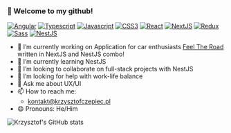 ### 👋 Welcome to my github!

[![Angular](https://img.shields.io/badge/angular-%2361DAFB.svg?style=for-the-badge&logo=angular&logoColor=white&color=red)]()
[![Typescript](https://img.shields.io/badge/typescript-%23007ACC.svg?style=for-the-badge&logo=typescript&logoColor=white)]()
[![Javascript](https://img.shields.io/badge/javascript-%23323330.svg?style=for-the-badge&logo=javascript&logoColor=%23F7DF1E)]()
[![CSS3](https://img.shields.io/badge/CSS3-%231572B6.svg?style=for-the-badge&logo=css3&logoColor=white)]()
[![React](https://img.shields.io/badge/react-%2361DAFB.svg?style=for-the-badge&logo=react&logoColor=white)]()
[![NextJS](https://img.shields.io/badge/next.js-%2361DAFB.svg?style=for-the-badge&logo=next.js&logoColor=white&color=black)]()
[![Redux](https://img.shields.io/badge/redux-%23764ABC.svg?style=for-the-badge&logo=redux&logoColor=white)]()
[![Sass](https://img.shields.io/badge/sass-%23CC6699.svg?style=for-the-badge&logo=sass&logoColor=white)]()
[![NestJS](https://img.shields.io/badge/nestjs-%2361DAFB.svg?style=for-the-badge&logo=nestjs&logoColor=white&color=ea2845)]()

- 🔭 I’m currently working on Application for car enthusiasts [Feel The Road](https://feeltheroad.info/pl) written in NextJS and NestJS combo!
- 🌱 I’m currently learning NestJS
- 👯 I’m looking to collaborate on full-stack projects with NestJS
- 🤔 I’m looking for help with work-life balance
- 💬 Ask me about UX/UI
- 📫 How to reach me: 
  - kontakt@krzysztofczepiec.pl
- 😄 Pronouns: He/Him

![Krzysztof's GitHub stats](https://github-readme-stats.vercel.app/api?username=kczepiec&show_icons=true&bg_color=00000000&border_color=00000000&text_color=ebebeb&title_color=ea2845&icon_color=ea2845)
